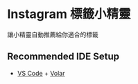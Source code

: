 # Instagram 標籤小精靈

讓小精靈自動推薦給你適合的標籤

## Recommended IDE Setup

- [VS Code](https://code.visualstudio.com/) + [Volar](https://marketplace.visualstudio.com/items?itemName=Vue.volar)
